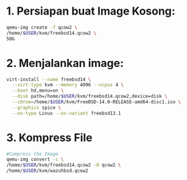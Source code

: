 # 1. Persiapan buat Image Kosong:
```sh
qemu-img create -f qcow2 \
/home/$USER/kvm/freebsd14.qcow2 \
50G
```

# 2. Menjalankan image:

```sh
virt-install --name freebsd14 \
  --virt-type kvm --memory 4096 --vcpus 4 \
  --boot hd,menu=on \
  --disk path=/home/$USER/kvm/freebsd14.qcow2,device=disk \
  --cdrom=/home/$USER/kvm/FreeBSD-14.0-RELEASE-amd64-disc1.iso \
  --graphics spice \
  --os-type Linux --os-variant freebsd13.1
```

# 3. Kompress File
```sh
#Compress the Image
qemu-img convert -c \
/home/$USER/kvm/freebsd14.qcow2 -O qcow2 \
/home/$USER/kvm/wazuhbsd.qcow2